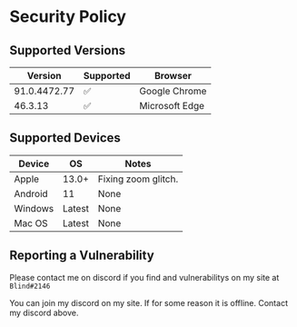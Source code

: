 # Security Policy

## Supported Versions

| Version | Supported          | Browser |
| ------- | ------------------ |----------
| 91.0.4472.77   | :white_check_mark: | Google Chrome
| 46.3.13  | :white_check_mark:       | Microsoft Edge

## Supported Devices

| Device | OS | Notes |
|--------|----|-------|
| Apple  | 13.0+ | Fixing zoom glitch.
| Android | 11 | None
| Windows | Latest | None
| Mac OS | Latest | None

## Reporting a Vulnerability

Please contact me on discord if you find and vulnerabilitys on my site at `Blind#2146`

You can join my discord on my site. If for some reason it is offline. Contact my discord above.
